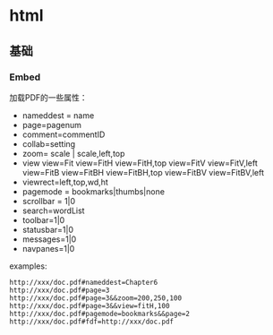 # html

## 基础


### Embed

加载PDF的一些属性： 
- nameddest = name
- page=pagenum
- comment=commentID
- collab=setting
- zoom= scale | scale,left,top
- view
    view=Fit
    view=FitH
    view=FitH,top
    view=FitV
    view=FitV,left
    view=FitB
    view=FitBH
    view=FitBH,top
    view=FitBV
    view=FitBV,left
- viewrect=left,top,wd,ht
- pagemode = bookmarks|thumbs|none
- scrollbar = 1|0
- search=wordList
- toolbar=1|0
- statusbar=1|0
- messages=1|0
- navpanes=1|0
  
examples:

```
http://xxx/doc.pdf#nameddest=Chapter6
http://xxx/doc.pdf#page=3
http://xxx/doc.pdf#page=3&&zoom=200,250,100
http://xxx/doc.pdf#page=3&&view=fitH,100
http://xxx/doc.pdf#pagemode=bookmarks&&page=2
http://xxx/doc.pdf#fdf=http://xxx/doc.pdf
```